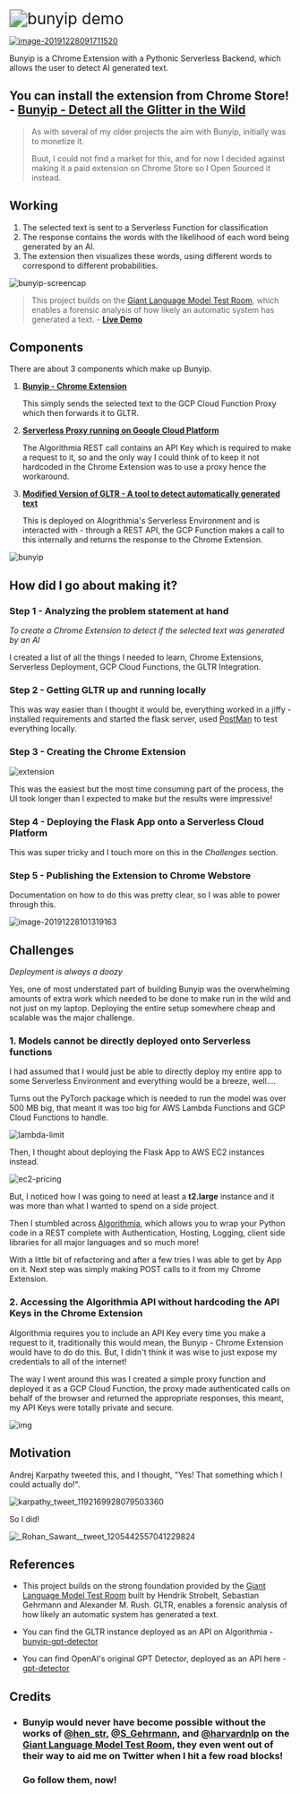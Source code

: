 <img src="images/bunyip.gif" alt="bunyip demo" style="zoom:200%;" />

[![image-20191228091711520](images/chrome-store.png)](https://chrome.google.com/webstore/detail/bunyip-detect-all-the-gli/liabgjpmjmfddkengbpenbnmmidjddhd)

Bunyip is a Chrome Extension with a Pythonic Serverless Backend, which allows the user to detect AI generated text.

## You can install the extension from Chrome Store! -  [Bunyip - Detect all the Glitter in the Wild](https://chrome.google.com/webstore/detail/bunyip-detect-all-the-gli/liabgjpmjmfddkengbpenbnmmidjddhd)

> As with several of my older projects the aim with Bunyip, initially was to monetize it. 
>
> Buut, I could not find a market for this, and for now I decided against making it a paid extension on Chrome Store so I Open Sourced it instead.

## Working

1. The selected text is sent to a Serverless Function for classification
2. The response contains the words with the likelihood of each word being generated by an AI.
3. The extension then visualizes these words, using different words to correspond to different probabilities.

![bunyip-screencap](images/bunyip-screencap.jpg)

>  This project builds on the [Giant Language Model Test Room](https://github.com/HendrikStrobelt/detecting-fake-text), which enables a forensic analysis of how likely an automatic system has generated a text. - **[Live Demo](http://gltr.io/)**

## Components

There are about 3 components which make up Bunyip.

1. [**Bunyip - Chrome Extension**](https://github.com/CT83/Bunyip/tree/master/chrome-extension) 

   This simply sends the selected text to the GCP Cloud Function Proxy which then forwards it to GLTR.

2. [**Serverless Proxy running on Google Cloud Platform**](https://github.com/CT83/Bunyip/tree/master/proxy)

   The Algorithmia REST call contains an API Key which is required to make a request to it, so and the only way I could think of to keep it not hardcoded in the Chrome Extension was to use a proxy hence the workaround.

3. [**Modified Version of GLTR -  A tool to detect automatically generated text**](https://github.com/CT83/Bunyip/tree/master/gpt_detector)

   This is deployed on Alogrithmia's Serverless Environment and is interacted with - through a REST API, the GCP Function makes a call to this internally and returns the response to the Chrome Extension.

![bunyip](images/bunyip.png)


## How did I go about making it?

### Step 1 - Analyzing the problem statement at hand

*To create a Chrome Extension to detect if the selected text was generated by an AI*

I created a list of all the things I needed to learn, Chrome Extensions, Serverless Deployment, GCP Cloud Functions, the GLTR Integration.

### Step 2 - Getting GLTR up and running locally

This was way easier than I thought it would be, everything worked in a jiffy - installed requirements and started the flask server, used [PostMan](https://www.getpostman.com/) to test everything locally.

### Step 3 - Creating the Chrome Extension

![extension](images/extension.png)

This was the easiest but the most time consuming part of the process, the UI took longer than I expected to make but the results were impressive!

### Step 4 - Deploying the  Flask App onto a Serverless Cloud Platform

This was super tricky and I touch more on this in the *Challenges* section.

### Step 5 - Publishing the Extension to Chrome Webstore

Documentation on how to do this was pretty clear, so I was able to power through this.

![image-20191228101319163](images/dashboard-web.png)



## Challenges

_Deployment is always a doozy_

Yes, one of most understated part of building Bunyip was the overwhelming amounts of extra work which needed to be done to make run in the wild and not just on my laptop. Deploying the entire setup somewhere cheap and scalable was the major challenge.

### 1. Models cannot be directly deployed onto Serverless functions

I had assumed that I would just be able to directly deploy my entire app to some Serverless Environment and everything would be a breeze, well....

Turns out the PyTorch package which is needed to run the model was over 500 MB big, that meant it was too big for AWS Lambda Functions and GCP Cloud Functions to handle. 

![lambda-limit](images/lambda-limit.png)

Then, I thought about deploying the Flask App to AWS EC2 instances instead. 

![ec2-pricing](images/ec2-pricing.png)

But, I noticed how I was going to need at least a **t2.large** instance and it was more than what I wanted to spend on a side project.

Then I stumbled across [Algorithmia](https://algorithmia.com/), which allows you to wrap your Python code in a REST complete with Authentication, Hosting, Logging, client side libraries for all major languages and so much more!

With a little bit of refactoring and after a few tries I was able to get by App on it. Next step was simply making POST calls to it from my Chrome Extension.

### 2. Accessing the Algorithmia API without hardcoding the API Keys in the Chrome Extension

Algorithmia requires you to include an API Key every time you make a request to it, traditionally this would mean, the Bunyip - Chrome Extension would have to do do this. But, I didn't think it was wise to just expose my credentials to all of the internet!

The way I went around this was I created a simple proxy function and deployed it as a GCP Cloud Function, the proxy made authenticated calls on behalf of the browser and returned the appropriate responses, this meant, my API Keys were totally private and secure.

![img](images/proxy-dia.png)



## Motivation

Andrej Karpathy tweeted this, and I thought, "Yes! That something which I could actually do!".

![karpathy_tweet_1192169928079503360](images/karpathy_tweet_1192169928079503360.jpg)

So I did!

![_Rohan_Sawant__tweet_1205442557041229824](images/_Rohan_Sawant__tweet_1205442557041229824.jpg)

## References

* This project builds on the strong foundation provided by the [Giant Language Model Test Room](https://github.com/HendrikStrobelt/detecting-fake-text) built by Hendrik Strobelt, Sebastian Gehrmann and Alexander M. Rush. GLTR, enables a forensic analysis of how likely an automatic system has generated a text.

* You can find the GLTR instance deployed as an API on Algorithmia - [bunyip-gpt-detector](https://algorithmia.com/algorithms/ct83/bunyip_gpt_detector)

* You can find OpenAI's original GPT Detector, deployed as an API here - [gpt-detector](https://algorithmia.com/algorithms/ct83/gpt_detector)




## Credits

* ### Bunyip would never have become possible without the works of  [@hen_str](https://twitter.com/hen_str), [@S_Gehrmann](https://twitter.com/S_Gehrmann), and [@harvardnlp](https://twitter.com/harvardnlp) on the  [Giant Language Model Test Room](https://github.com/HendrikStrobelt/detecting-fake-text), they even went out of  their way to aid me on Twitter when I hit a few road blocks! 

  ###    Go follow them, now!